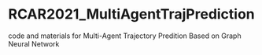 # RCAR2021_MultiAgentTrajPrediction
code and materials for Multi-Agent Trajectory Predition Based on Graph Neural Network
